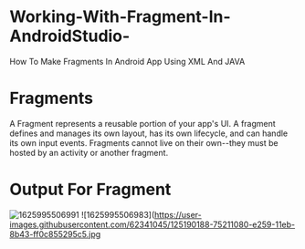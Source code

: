 # Working-With-Fragment-In-AndroidStudio-
How To Make Fragments In Android App Using XML And JAVA

# Fragments
A Fragment represents a reusable portion of your app's UI. A fragment defines and manages its own layout, has its own lifecycle, and can handle its own input events.
Fragments cannot live on their own--they must be hosted by an activity or another fragment.

# Output For Fragment
![1625995506991](https://user-images.githubusercontent.com/62341045/125190187-72beb680-e259-11eb-9edf-1cde25eb633d.jpg)
![1625995506983](https://user-images.githubusercontent.com/62341045/125190188-75211080-e259-11eb-8b43-ff0c855295c5.jpg
  
  
